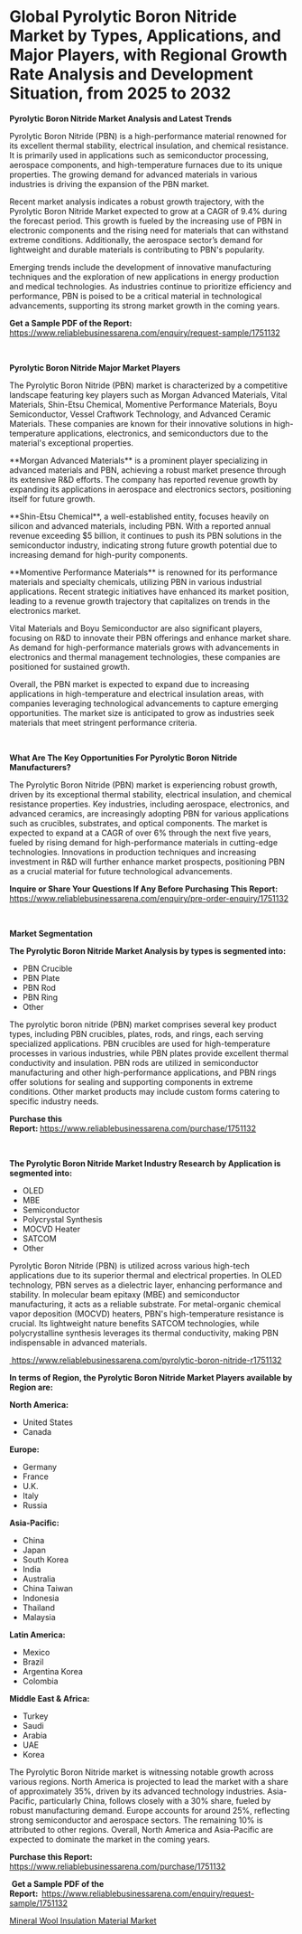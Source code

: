 <p><h1>Global Pyrolytic Boron Nitride Market by Types, Applications, and Major Players, with Regional Growth Rate Analysis and Development Situation, from 2025 to 2032</h1></p><p><strong>Pyrolytic Boron Nitride Market Analysis and Latest Trends</strong></p>
<p><p>Pyrolytic Boron Nitride (PBN) is a high-performance material renowned for its excellent thermal stability, electrical insulation, and chemical resistance. It is primarily used in applications such as semiconductor processing, aerospace components, and high-temperature furnaces due to its unique properties. The growing demand for advanced materials in various industries is driving the expansion of the PBN market.</p><p>Recent market analysis indicates a robust growth trajectory, with the Pyrolytic Boron Nitride Market expected to grow at a CAGR of 9.4% during the forecast period. This growth is fueled by the increasing use of PBN in electronic components and the rising need for materials that can withstand extreme conditions. Additionally, the aerospace sector’s demand for lightweight and durable materials is contributing to PBN's popularity.</p><p>Emerging trends include the development of innovative manufacturing techniques and the exploration of new applications in energy production and medical technologies. As industries continue to prioritize efficiency and performance, PBN is poised to be a critical material in technological advancements, supporting its strong market growth in the coming years.</p></p>
<p><strong>Get a Sample PDF of the Report:&nbsp;</strong> <a href="https://www.reliablebusinessarena.com/enquiry/request-sample/1751132?utm_campaign=2639&utm_medium=2&utm_source=Github&utm_content=ia&utm_term=01042025&utm_id=pyrolytic-boron-nitride">https://www.reliablebusinessarena.com/enquiry/request-sample/1751132</a></p>
<p>&nbsp;</p>
<p><strong>Pyrolytic Boron Nitride Major Market Players</strong></p>
<p><p>The Pyrolytic Boron Nitride (PBN) market is characterized by a competitive landscape featuring key players such as Morgan Advanced Materials, Vital Materials, Shin-Etsu Chemical, Momentive Performance Materials, Boyu Semiconductor, Vessel Craftwork Technology, and Advanced Ceramic Materials. These companies are known for their innovative solutions in high-temperature applications, electronics, and semiconductors due to the material's exceptional properties.</p><p>**Morgan Advanced Materials** is a prominent player specializing in advanced materials and PBN, achieving a robust market presence through its extensive R&D efforts. The company has reported revenue growth by expanding its applications in aerospace and electronics sectors, positioning itself for future growth.</p><p>**Shin-Etsu Chemical**, a well-established entity, focuses heavily on silicon and advanced materials, including PBN. With a reported annual revenue exceeding $5 billion, it continues to push its PBN solutions in the semiconductor industry, indicating strong future growth potential due to increasing demand for high-purity components.</p><p>**Momentive Performance Materials** is renowned for its performance materials and specialty chemicals, utilizing PBN in various industrial applications. Recent strategic initiatives have enhanced its market position, leading to a revenue growth trajectory that capitalizes on trends in the electronics market.</p><p>Vital Materials and Boyu Semiconductor are also significant players, focusing on R&D to innovate their PBN offerings and enhance market share. As demand for high-performance materials grows with advancements in electronics and thermal management technologies, these companies are positioned for sustained growth.</p><p>Overall, the PBN market is expected to expand due to increasing applications in high-temperature and electrical insulation areas, with companies leveraging technological advancements to capture emerging opportunities. The market size is anticipated to grow as industries seek materials that meet stringent performance criteria.</p></p>
<p>&nbsp;</p>
<p><strong>What Are The Key Opportunities For Pyrolytic Boron Nitride Manufacturers?</strong></p>
<p><p>The Pyrolytic Boron Nitride (PBN) market is experiencing robust growth, driven by its exceptional thermal stability, electrical insulation, and chemical resistance properties. Key industries, including aerospace, electronics, and advanced ceramics, are increasingly adopting PBN for various applications such as crucibles, substrates, and optical components. The market is expected to expand at a CAGR of over 6% through the next five years, fueled by rising demand for high-performance materials in cutting-edge technologies. Innovations in production techniques and increasing investment in R&D will further enhance market prospects, positioning PBN as a crucial material for future technological advancements.</p></p>
<p><strong>Inquire or Share Your Questions If Any Before Purchasing This Report:</strong> <a href="https://www.reliablebusinessarena.com/enquiry/pre-order-enquiry/1751132?utm_campaign=2639&utm_medium=2&utm_source=Github&utm_content=ia&utm_term=01042025&utm_id=pyrolytic-boron-nitride">https://www.reliablebusinessarena.com/enquiry/pre-order-enquiry/1751132</a></p>
<p>&nbsp;</p>
<p><strong>Market Segmentation</strong></p>
<p><strong>The Pyrolytic Boron Nitride Market Analysis by types is segmented into:</strong></p>
<p><ul><li>PBN Crucible</li><li>PBN Plate</li><li>PBN Rod</li><li>PBN Ring</li><li>Other</li></ul></p>
<p><p>The pyrolytic boron nitride (PBN) market comprises several key product types, including PBN crucibles, plates, rods, and rings, each serving specialized applications. PBN crucibles are used for high-temperature processes in various industries, while PBN plates provide excellent thermal conductivity and insulation. PBN rods are utilized in semiconductor manufacturing and other high-performance applications, and PBN rings offer solutions for sealing and supporting components in extreme conditions. Other market products may include custom forms catering to specific industry needs.</p></p>
<p><strong>Purchase this Report:&nbsp;</strong><a href="https://www.reliablebusinessarena.com/purchase/1751132?utm_campaign=2639&utm_medium=2&utm_source=Github&utm_content=ia&utm_term=01042025&utm_id=pyrolytic-boron-nitride">https://www.reliablebusinessarena.com/purchase/1751132</a></p>
<p>&nbsp;</p>
<p><strong>The Pyrolytic Boron Nitride Market Industry Research by Application is segmented into:</strong></p>
<p><ul><li>OLED</li><li>MBE</li><li>Semiconductor</li><li>Polycrystal Synthesis</li><li>MOCVD Heater</li><li>SATCOM</li><li>Other</li></ul></p>
<p><p>Pyrolytic Boron Nitride (PBN) is utilized across various high-tech applications due to its superior thermal and electrical properties. In OLED technology, PBN serves as a dielectric layer, enhancing performance and stability. In molecular beam epitaxy (MBE) and semiconductor manufacturing, it acts as a reliable substrate. For metal-organic chemical vapor deposition (MOCVD) heaters, PBN's high-temperature resistance is crucial. Its lightweight nature benefits SATCOM technologies, while polycrystalline synthesis leverages its thermal conductivity, making PBN indispensable in advanced materials.</p></p>
<p><a href="https://www.reliablebusinessarena.com/pyrolytic-boron-nitride-r1751132?utm_campaign=2639&utm_medium=2&utm_source=Github&utm_content=ia&utm_term=01042025&utm_id=pyrolytic-boron-nitride">&nbsp;https://www.reliablebusinessarena.com/pyrolytic-boron-nitride-r1751132</a></p>
<p><strong>In terms of Region, the Pyrolytic Boron Nitride Market Players available by Region are:</strong></p>
<p>
    <p> <strong> North America: </strong>
        <ul>
            <li>United States</li>
            <li>Canada</li>
        </ul>
        </p> 
    <p> <strong> Europe: </strong>
        <ul>
            <li>Germany</li>
            <li>France</li>
            <li>U.K.</li>
            <li>Italy</li>
            <li>Russia</li>
        </ul>
        </p> 
    <p> <strong> Asia-Pacific: </strong>
        <ul>
            <li>China</li>
            <li>Japan</li>
            <li>South Korea</li>
            <li>India</li>
            <li>Australia</li>
            <li>China Taiwan</li>
            <li>Indonesia</li>
            <li>Thailand</li>
            <li>Malaysia</li>
        </ul>
        </p> 
    <p> <strong> Latin America: </strong>
        <ul>
            <li>Mexico</li>
            <li>Brazil</li>
            <li>Argentina Korea</li>
            <li>Colombia</li>
        </ul>
        </p> 
    <p> <strong> Middle East & Africa: </strong>
        <ul>
            <li>Turkey</li>
            <li>Saudi</li>
            <li>Arabia</li>
            <li>UAE</li>
            <li>Korea</li>
        </ul>
    </p>
    </p>
<p><p>The Pyrolytic Boron Nitride market is witnessing notable growth across various regions. North America is projected to lead the market with a share of approximately 35%, driven by its advanced technology industries. Asia-Pacific, particularly China, follows closely with a 30% share, fueled by robust manufacturing demand. Europe accounts for around 25%, reflecting strong semiconductor and aerospace sectors. The remaining 10% is attributed to other regions. Overall, North America and Asia-Pacific are expected to dominate the market in the coming years.</p></p>
<p><strong>Purchase this Report: </strong><a href="https://www.reliablebusinessarena.com/purchase/1751132?utm_campaign=2639&utm_medium=2&utm_source=Github&utm_content=ia&utm_term=01042025&utm_id=pyrolytic-boron-nitride">https://www.reliablebusinessarena.com/purchase/1751132</a></p>
<p>&nbsp;<strong>Get a Sample PDF of the Report:&nbsp;&nbsp;</strong><a href="https://www.reliablebusinessarena.com/enquiry/request-sample/1751132?utm_campaign=2639&utm_medium=2&utm_source=Github&utm_content=ia&utm_term=01042025&utm_id=pyrolytic-boron-nitride">https://www.reliablebusinessarena.com/enquiry/request-sample/1751132</a></p>
<p><strong></strong></p>
<p><p><a href="https://github.com/akaalahk/Market-Research-Report-List-1/blob/main/mineral-wool-insulation-material-market.md?utm_campaign=2639&utm_medium=2&utm_source=Github&utm_content=ia&utm_term=01042025&utm_id=pyrolytic-boron-nitride">Mineral Wool Insulation Material Market</a></p></p>